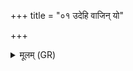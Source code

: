 +++
title = "०१ उदेहि वाजिन् यो"

+++
<details><summary>मूलम् (GR)</summary>

उदेहि वाजिन् यो ऽप्स्व् अन्तर्  
इदं राष्ट्रं प्र विश सूनृतावत् ।  
यो रोहितो विश्वम् इदं जजान  
स त्वा राष्ट्राय सुभृतं पिपर्तु ॥ +++(Bhatt. piparttu)+++
</details>